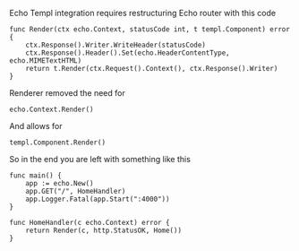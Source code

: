 Echo Templ integration requires restructuring Echo router with this code 
```
func Render(ctx echo.Context, statusCode int, t templ.Component) error {
	ctx.Response().Writer.WriteHeader(statusCode)
	ctx.Response().Header().Set(echo.HeaderContentType, echo.MIMETextHTML)
	return t.Render(ctx.Request().Context(), ctx.Response().Writer)
}
```

Renderer removed the need for 

```
echo.Context.Render()
```

And allows for 

```
templ.Component.Render()
```

So in the end you are left with something like this 

```
func main() {
	app := echo.New()
	app.GET("/", HomeHandler)
	app.Logger.Fatal(app.Start(":4000"))
}

func HomeHandler(c echo.Context) error {
	return Render(c, http.StatusOK, Home())
}
```